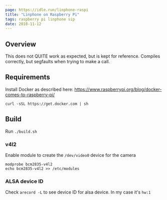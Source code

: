 ```yaml
---
page: https://idle.run/linphone-raspi
title: "Linphone on Raspberry Pi"
tags: raspberry pi linphone sip
date: 2018-11-12
---
```


## Overview

This does not QUITE work as expected, but is kept for reference.
Compiles correctly, but segfaults when trying to make a call.

## Requirements

Install Docker as described here: https://www.raspberrypi.org/blog/docker-comes-to-raspberry-pi/

```
curl -sSL https://get.docker.com | sh
```

## Build

Run `./build.sh`

### v4l2

Enable module to create the `/dev/video0` device for the camera

```
modprobe bcm2835-v4l2
echo bcm2835-v4l2 >> /etc/modules
```

### ALSA device ID

Check `arecord -L` to see device ID for alsa device. In my case it's `hw:1`
